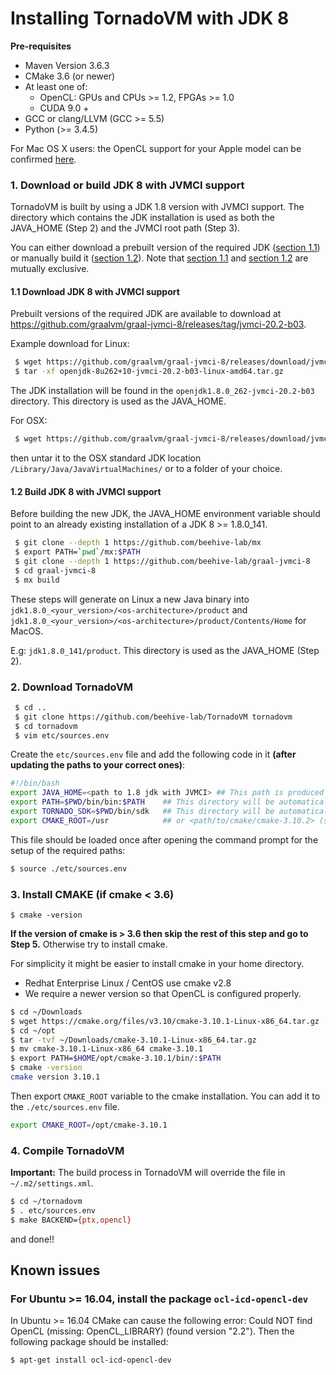 # Installing TornadoVM with JDK 8

**Pre-requisites**

  * Maven Version 3.6.3
  * CMake 3.6 (or newer)
  * At least one of:   
    * OpenCL: GPUs and CPUs >= 1.2, FPGAs >= 1.0
    * CUDA 9.0 +
  * GCC or clang/LLVM (GCC >= 5.5)
  * Python (>= 3.4.5)


  For Mac OS X users: the OpenCL support for your Apple model can be confirmed [here](https://support.apple.com/en-gb/HT202823).

### 1. Download or build JDK 8 with JVMCI support
TornadoVM is built by using a JDK 1.8 version with JVMCI support. The directory which contains the JDK installation is used as both the JAVA_HOME (Step 2) and the JVMCI root path (Step 3).

You can either download a prebuilt version of the required JDK ([section 1.1](11_INSTALL_WITH_JDK8.md#11-download-jdk-8-with-jvmci-support)) or manually build it ([section 1.2](11_INSTALL_WITH_JDK8.md#12-build-jdk-8-with-jvmci-support)). Note that [section 1.1](11_INSTALL_WITH_JDK8.md#11-download-jdk-8-with-jvmci-support) and [section 1.2](11_INSTALL_WITH_JDK8.md#12-build-jdk-8-with-jvmci-support) are mutually exclusive.

#### 1.1 Download JDK 8 with JVMCI support

Prebuilt versions of the required JDK are available to download at https://github.com/graalvm/graal-jvmci-8/releases/tag/jvmci-20.2-b03.

Example download for Linux:

```bash
 $ wget https://github.com/graalvm/graal-jvmci-8/releases/download/jvmci-20.2-b03/openjdk-8u262+10-jvmci-20.2-b03-linux-amd64.tar.gz
 $ tar -xf openjdk-8u262+10-jvmci-20.2-b03-linux-amd64.tar.gz
```
The JDK installation will be found in the `openjdk1.8.0_262-jvmci-20.2-b03` directory. This directory is used as the JAVA_HOME.

For OSX:
```bash
 $ wget https://github.com/graalvm/graal-jvmci-8/releases/download/jvmci-20.2-b03/openjdk-8u262+10-jvmci-20.2-b03-darwin-amd64.tar.gz
```
then untar it to the OSX standard JDK location `/Library/Java/JavaVirtualMachines/` or to a folder of your choice.

#### 1.2 Build JDK 8 with JVMCI support

Before building the new JDK, the JAVA_HOME environment variable should point to an already existing installation of a JDK 8 >= 1.8.0_141.

```bash
 $ git clone --depth 1 https://github.com/beehive-lab/mx
 $ export PATH=`pwd`/mx:$PATH
 $ git clone --depth 1 https://github.com/beehive-lab/graal-jvmci-8
 $ cd graal-jvmci-8
 $ mx build
```

These steps will generate on Linux a new Java binary into `jdk1.8.0_<your_version>/<os-architecture>/product` and `jdk1.8.0_<your_version>/<os-architecture>/product/Contents/Home` for MacOS.

E.g: `jdk1.8.0_141/product`. This directory is used as the JAVA_HOME (Step 2).

### 2. Download TornadoVM

```bash
 $ cd ..
 $ git clone https://github.com/beehive-lab/TornadoVM tornadovm
 $ cd tornadovm
 $ vim etc/sources.env
```

Create the `etc/sources.env` file and add the following code in it **(after updating the paths to your correct ones)**:

```bash
#!/bin/bash
export JAVA_HOME=<path to 1.8 jdk with JVMCI> ## This path is produced in Step 1
export PATH=$PWD/bin/bin:$PATH    ## This directory will be automatically generated during Tornado compilation
export TORNADO_SDK=$PWD/bin/sdk   ## This directory will be automatically generated during Tornado compilation
export CMAKE_ROOT=/usr            ## or <path/to/cmake/cmake-3.10.2> (see step 4)
```

This file should be loaded once after opening the command prompt for the setup of the required paths:

```bash
$ source ./etc/sources.env
```

### 3. Install CMAKE (if cmake < 3.6)

```
$ cmake -version
```

**If the version of cmake is > 3.6 then skip the rest of this step and go to Step 5.**
Otherwise try to install cmake.

For simplicity it might be easier to install cmake in your home directory.
  * Redhat Enterprise Linux / CentOS use cmake v2.8
  * We require a newer version so that OpenCL is configured properly.

```bash
$ cd ~/Downloads
$ wget https://cmake.org/files/v3.10/cmake-3.10.1-Linux-x86_64.tar.gz
$ cd ~/opt
$ tar -tvf ~/Downloads/cmake-3.10.1-Linux-x86_64.tar.gz
$ mv cmake-3.10.1-Linux-x86_64 cmake-3.10.1
$ export PATH=$HOME/opt/cmake-3.10.1/bin/:$PATH
$ cmake -version
cmake version 3.10.1
```

Then export `CMAKE_ROOT` variable to the cmake installation. You can add it to the `./etc/sources.env` file.

```bash
export CMAKE_ROOT=/opt/cmake-3.10.1
```

### 4. Compile TornadoVM

**Important:** The build process in TornadoVM will override the file in `~/.m2/settings.xml`.

```bash
$ cd ~/tornadovm
$ . etc/sources.env
$ make BACKEND={ptx,opencl}
```
and done!!

## Known issues

### For Ubuntu >= 16.04, install the package  `ocl-icd-opencl-dev`

In Ubuntu >= 16.04 CMake can cause the following error:  Could NOT find OpenCL (missing: OpenCL_LIBRARY) (found version "2.2"). Then the following package should be installed:

```bash
$ apt-get install ocl-icd-opencl-dev
```
